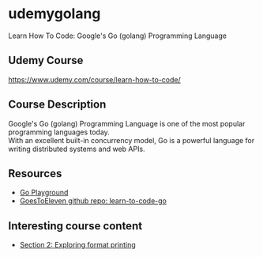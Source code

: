 # udemygolang
Learn How To Code: Google's Go (golang) Programming Language

## Udemy Course
https://www.udemy.com/course/learn-how-to-code/

## Course Description
Google's Go (golang) Programming Language is one of the most popular programming languages today.  
With an excellent built-in concurrency model, Go is a powerful language for writing distributed systems and web APIs.

## Resources
- [Go Playground](https://play.golang.org/)
- [GoesToEleven github repo: learn-to-code-go](https://github.com/GoesToEleven/learn-to-code-go-version-03)

## Interesting course content
- [Section 2: Exploring format printing](section/2/8.go)
